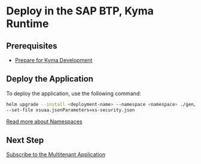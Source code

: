 # Deploy in the SAP BTP, Kyma Runtime

## Prerequisites
- [Prepare for Kyma Development](./4-prepare-for-kyma.md)
  
## Deploy the Application

To deploy the application, use the following command:

```sh
helm upgrade --install <deployment-name> --namespace <namespace> ./gen/chart \
--set-file xsuaa.jsonParameters=xs-security.json
```
[Read more about Namespaces](https://kyma-project.io/#/api-gateway/user/tutorials/01-40-expose-workload/01-42-expose-workloads-multiple-namespaces?id=expose-workloads-in-multiple-namespaces-with-a-single-apirule-definition)

## Next Step

[Subscribe to the Multitenant Application](./5-subscribe.md)
